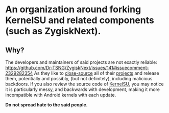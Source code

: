# An organization around forking KernelSU and related components (such as ZygiskNext).

## Why?
The developers and maintainers of said projects are not exactly reliable:
https://github.com/Dr-TSNG/ZygiskNext/issues/141#issuecomment-2329282354
As they like to [close-source](https://github.com/Dr-TSNG/ZygiskNext/blob/copyright/README.md) all of their [projects](https://github.com/taichi-framework) and release them, potentially and possibly, (but not definitely), including malicious backdoors.
If you also review the source code of [KernelSU](https://github.com/tiann/KernelSU), you may notice it is particularly messy, and backwards with development, making it more incompatible with Android kernels with each update. 

**Do not spread hate to the said people.**

